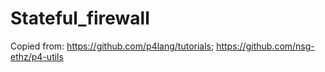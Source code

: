 # Stateful_firewall
Copied from:
https://github.com/p4lang/tutorials;
https://github.com/nsg-ethz/p4-utils
